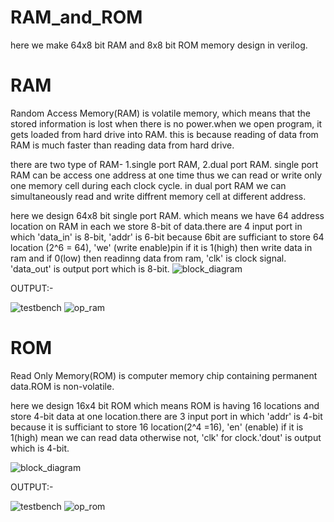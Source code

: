 # RAM_and_ROM
here we make 64x8 bit RAM and 8x8 bit ROM memory design in verilog.
# RAM
Random Access Memory(RAM) is volatile memory, which means that the stored information is lost when there is no power.when we open program, it gets loaded from hard drive into RAM. this is because reading of data from RAM is much faster than reading data from hard drive.

there are two type of RAM- 1.single port RAM, 2.dual port RAM. single port RAM can be access one address at one time thus we can read or write only one memory cell during each clock cycle. in dual port RAM we can simultaneously read and write diffrent memory cell at different address.

here we design 64x8 bit single port RAM. which means we have 64 address location on RAM in each we store 8-bit of data.there are 4 input port in which 'data_in' is 8-bit, 'addr' is 6-bit because 6bit are sufficiant to store 64 location (2^6 = 64), 'we' (write enable)pin if it is 1(high) then write data in ram and if 0(low) then readinng data from ram, 'clk' is clock signal. 'data_out' is output port  which is 8-bit.
![block_diagram](https://github.com/purveshthummar/RAM_and_ROM/assets/140932979/5568193f-3b60-4ae7-a0e8-4c6a0528374b)

OUTPUT:-

![testbench](https://github.com/purveshthummar/RAM_and_ROM/assets/140932979/36f4473d-78bf-45f4-875e-f42cffa298f2)
![op_ram](https://github.com/purveshthummar/RAM_and_ROM/assets/140932979/dd08a765-ece0-4a21-a7c2-275142fc1e71)
# ROM
Read Only Memory(ROM) is computer memory chip containing permanent data.ROM is non-volatile.

here we design 16x4 bit ROM which means ROM is having 16 locations and store 4-bit data at one location.there are 3 input port in which 'addr' is 4-bit because it is sufficiant to store 16 location(2^4 =16), 'en' (enable) if it is 1(high) mean we can read data otherwise not, 'clk' for clock.'dout' is output which is 4-bit.

![block_diagram](https://github.com/purveshthummar/RAM_and_ROM/assets/140932979/c9b4b783-8857-47c5-b45c-68e88a017e4e)

OUTPUT:-

![testbench](https://github.com/purveshthummar/RAM_and_ROM/assets/140932979/807f9257-cbad-4457-9d22-3028f1e3dc97)
![op_rom](https://github.com/purveshthummar/RAM_and_ROM/assets/140932979/61342283-b801-4ad6-a465-3c91002cb700)

